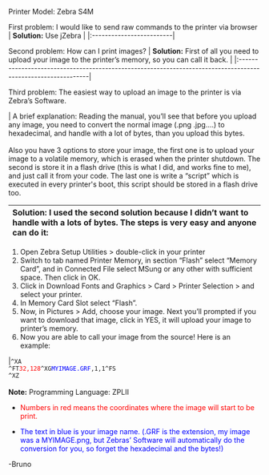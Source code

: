 Printer Model: Zebra S4M

First problem: I would like to send raw commands to the printer via browser
| **Solution:** Use jZebra |
|:-------------------------|

Second problem: How can I print images?
| **Solution:** First of all you need to upload your image to the printer’s memory, so you can call it back. |
|:-------------------------------------------------------------------------------------------------------------|

Third problem: The easiest way to upload an image to the printer is via Zebra’s Software.

| A brief explanation: Reading the manual, you’ll see that before you upload any image, you need to convert the normal image (.png .jpg….) to hexadecimal, and handle with a lot of bytes, than you upload this bytes.<br><br>Also you have 3 options to store your image, the first one is to upload your image to a volatile memory, which is erased when the printer shutdown. The second is store it in a flash drive (this is what I did, and works fine to me), and just call it from your code. The last one is write a “script” which is executed in every printer's boot, this script should be stored in a flash drive too. </tbody></table>

| **Solution:** I used the second solution because I didn’t want to handle with a lots of bytes. The steps is very easy and anyone can do it: |
|:----------------------------------------------------------------------------------------------------------------------------------------------|

  1. Open Zebra Setup Utilities > double-click in your printer
  1. Switch to tab named Printer Memory, in section “Flash” select “Memory Card”, and in Connected File select MSung or any other with sufficient space. Then click in OK.
  1. Click in Download Fonts and Graphics > Card > Printer Selection > and select your printer.
  1. In Memory Card Slot select “Flash”.
  1. Now, in Pictures > Add, choose your image. Next you’ll prompted if you want to download that image, click in YES, it will upload your image to printer’s memory.
  1. Now you are able to call your image from the source! Here is an example:

|`^XA`<br><code>^FT</code><font color='red'><code>32,128</code></font><code>^XG</code><font color='blue'><code>MYIMAGE.GRF</code></font><code>,1,1^FS</code><br><code>^XZ</code> <br><br><b>Note:</b> Programming Language: ZPLII </tbody></table>

<ul><li><font color='red'>Numbers in red means the coordinates where the image will start to be print.</font></li></ul>

<ul><li><font color='blue'>The text in blue is your image name. (.GRF is the extension, my image was a MYIMAGE.png, but Zebras’ Software will automatically do the conversion for you, so forget the hexadecimal and the bytes!)</font></li></ul>

-Bruno